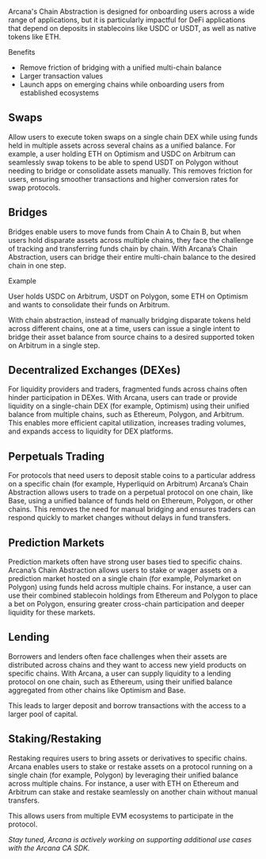 Arcana's Chain Abstraction is designed for onboarding users across a wide range of applications, but it is particularly impactful for DeFi applications that depend on deposits in stablecoins like USDC or USDT, as well as native tokens like ETH.

Benefits

- Remove friction of bridging with a unified multi-chain balance
- Larger transaction values
- Launch apps on emerging chains while onboarding users from established ecosystems

## Swaps

Allow users to execute token swaps on a single chain DEX while using funds held in multiple assets across several chains as a unified balance. For example, a user holding ETH on Optimism and USDC on Arbitrum can seamlessly swap tokens to be able to spend USDT on Polygon without needing to bridge or consolidate assets manually. This removes friction for users, ensuring smoother transactions and higher conversion rates for swap protocols.

## Bridges

Bridges enable users to move funds from Chain A to Chain B, but when users hold disparate assets across multiple chains, they face the challenge of tracking and transferring funds chain by chain. With Arcana’s Chain Abstraction, users can bridge their entire multi-chain balance to the desired chain in one step.

Example

User holds USDC on Arbitrum, USDT on Polygon, some ETH on Optimism and wants to consolidate their funds on Arbitrum.

With chain abstraction, instead of manually bridging disparate tokens held across different chains, one at a time, users can issue a single intent to bridge their asset balance from source chains to a desired supported token on Arbitrum in a single step.

## Decentralized Exchanges (DEXes)

For liquidity providers and traders, fragmented funds across chains often hinder participation in DEXes. With Arcana, users can trade or provide liquidity on a single-chain DEX (for example, Optimism) using their unified balance from multiple chains, such as Ethereum, Polygon, and Arbitrum. This enables more efficient capital utilization, increases trading volumes, and expands access to liquidity for DEX platforms.

## Perpetuals Trading

For protocols that need users to deposit stable coins to a particular address on a specific chain (for example, Hyperliquid on Arbitrum) Arcana’s Chain Abstraction allows users to trade on a perpetual protocol on one chain, like Base, using a unified balance of funds held on Ethereum, Polygon, or other chains. This removes the need for manual bridging and ensures traders can respond quickly to market changes without delays in fund transfers.

## Prediction Markets

Prediction markets often have strong user bases tied to specific chains. Arcana’s Chain Abstraction allows users to stake or wager assets on a prediction market hosted on a single chain (for example, Polymarket on Polygon) using funds held across multiple chains. For instance, a user can use their combined stablecoin holdings from Ethereum and Polygon to place a bet on Polygon, ensuring greater cross-chain participation and deeper liquidity for these markets.

## Lending

Borrowers and lenders often face challenges when their assets are distributed across chains and they want to access new yield products on specific chains. With Arcana, a user can supply liquidity to a lending protocol on one chain, such as Ethereum, using their unified balance aggregated from other chains like Optimism and Base.

This leads to larger deposit and borrow transactions with the access to a larger pool of capital.

## Staking/Restaking

Restaking requires users to bring assets or derivatives to specific chains. Arcana enables users to stake or restake assets on a protocol running on a single chain (for example, Polygon) by leveraging their unified balance across multiple chains. For instance, a user with ETH on Ethereum and Arbitrum can stake and restake seamlessly on another chain without manual transfers.

This allows users from multiple EVM ecosystems to participate in the protocol.

*Stay tuned, Arcana is actively working on supporting additional use cases with the Arcana CA SDK.*
